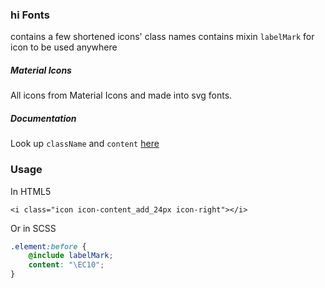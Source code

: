 ### hi Fonts

contains a few shortened icons' class names
contains mixin `labelMark` for icon to be used anywhere

##### Material Icons
All icons from Material Icons and made into svg fonts.

<!-- ##### Color Icons
Colored icons are mostly brand logos, eg hiinc, ali pay, wechat pay etc.
You can find them in `/public/images/colorIcons` or `/dist/images/colorIcons` -->

##### Documentation
Look up `className` and `content` [here](https://handy-staging-test.s3.amazonaws.com/design_baseline_demo/icons-reference.html)

### Usage
In HTML5
```
<i class="icon icon-content_add_24px icon-right"></i>
```
Or in SCSS
```scss
.element:before {
    @include labelMark;
    content: "\EC10";
}
```
